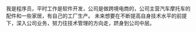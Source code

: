 我是程序员，平时工作是软件开发，公司是做跨境电商的，公司主营汽车摩托车的配件和一些家居，有自己的工厂生产。
未来想要在不断提高自身技术水平的前提下，深入公司业务，努力往技术管理的方向走，跻身到公司中层。